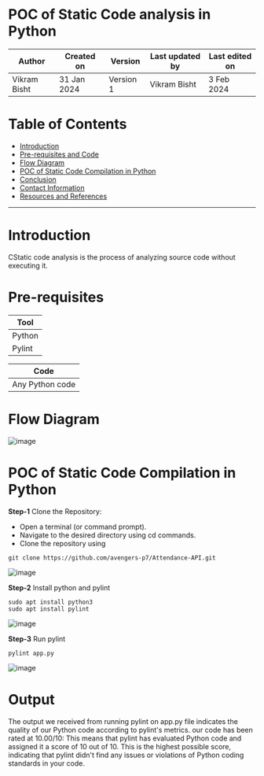 # POC of Static Code analysis in Python

|   Author        |  Created on   |  Version   | Last updated by  | Last edited on |
| --------------- | --------------| -----------|----------------- | -------------- |
| Vikram Bisht    |  31 Jan 2024  |  Version 1 | Vikram Bisht     | 3 Feb  2024    |

# Table of Contents
- [Introduction](#Introduction)
- [Pre-requisites and Code](#pre-requisites-and-code)
- [Flow Diagram](#flow-diagram)
- [POC of Static Code Compilation in Python](#POC-of-Static-Code-Compilation-in-Python)
- [Conclusion](https://github.com/avengers-p7/Documentation/blob/main/Application_CI/Design/05-%20GoLang%20CI%20Checks/Code_compilation-go.md#conclusion)
- [Contact Information](https://github.com/avengers-p7/Documentation/blob/main/Application_CI/Design/05-%20GoLang%20CI%20Checks/Code_compilation-go.md#contact-information)
- [Resources and References](https://github.com/avengers-p7/Documentation/blob/main/Application_CI/Design/05-%20GoLang%20CI%20Checks/Code_compilation-go.md#resources-and-references)
***



# Introduction
CStatic code analysis is the process of analyzing source code without executing it. 

# Pre-requisites

| **Tool**   |    
| --------   | 
|  Python    | 
|  Pylint    |

| **Code**               |
| --------               | 
|  Any Python code       |

# Flow Diagram
![image](https://github.com/avengers-p7/Documentation/assets/79625874/719436d6-e814-494e-aed1-138734eccebe)


# POC of Static Code Compilation in Python

**Step-1** Clone the Repository:
- Open a terminal (or command prompt).
- Navigate to the desired directory using cd commands.
- Clone the repository using 

``` shell 
git clone https://github.com/avengers-p7/Attendance-API.git
```
![image](https://github.com/avengers-p7/Documentation/assets/79625874/f841215a-499d-4c7a-b629-fc4a8237572a)


**Step-2** Install python and pylint
``` shell 
sudo apt install python3
sudo apt install pylint
```      
![image](https://github.com/avengers-p7/Documentation/assets/79625874/7485e84c-3fc9-467b-a260-62462f4ed399)

**Step-3** Run pylint
``` shell 
pylint app.py
```      
![image](https://github.com/avengers-p7/Documentation/assets/79625874/87386afe-5989-4b36-9d05-3fbc2e977ec0)

# Output
The output we received from running pylint on app.py file indicates the quality of our Python code according to pylint's metrics.
our code has been rated at 10.00/10: This means that pylint has evaluated Python code and assigned it a score of 10 out of 10. This is the highest possible score, indicating that pylint didn't find any issues or violations of Python coding standards in your code.
